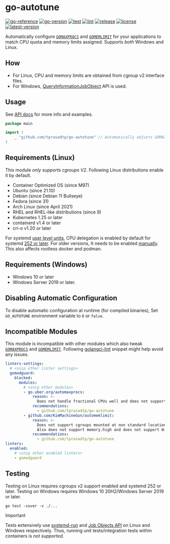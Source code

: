 # go-autotune

[![go-reference](https://img.shields.io/badge/go-reference-00758D?logo=go&logoColor=white)](https://pkg.go.dev/github.com/tprasadtp/go-autotune)
[![go-version](https://img.shields.io/github/go-mod/go-version/tprasadtp/go-autotune?logo=go&logoColor=white&color=00758D&label=go)](https://github.com/tprasadtp/go-autotune/blob/master/go.mod)
[![test](https://github.com/tprasadtp/go-autotune/actions/workflows/test.yml/badge.svg)](https://github.com/tprasadtp/go-autotune/actions/workflows/test.yml)
[![lint](https://github.com/tprasadtp/go-autotune/actions/workflows/lint.yml/badge.svg)](https://github.com/tprasadtp/go-autotune/actions/workflows/lint.yml)
[![release](https://github.com/tprasadtp/go-autotune/actions/workflows/release.yml/badge.svg)](https://github.com/tprasadtp/go-autotune/actions/workflows/release.yml)
[![license](https://img.shields.io/github/license/tprasadtp/go-autotune)](https://github.com/tprasadtp/go-autotune/blob/master/LICENSE)
[![latest-version](https://img.shields.io/github/v/tag/tprasadtp/go-autotune?color=7f50a6&label=release&logo=semver&sort=semver)](https://github.com/tprasadtp/go-autotune/releases)

Automatically configure [`GOMAXPROCS`][GOMAXPROCS] and [`GOMEMLIMIT`][GOMEMLIMIT]
for your applications to match CPU quota and memory limits assigned.
Supports _both_ Windows and Linux.

## How

- For Linux, CPU and memory limits are obtained from cgroup v2 interface files.
- For Windows, [QueryInformationJobObject] API is used.

## Usage

See [API docs](https://pkg.go.dev/github.com/tprasadtp/go-autotune) for more info and examples.

```go
package main

import (
	_ "github.com/tprasadtp/go-autotune" // Automatically adjusts GOMAXPROCS & GOMEMLIMIT
)
```

## Requirements (Linux)

This module _only supports cgroups V2_. Following Linux distributions enable it by default.

- Container Optimized OS (since M97)
- Ubuntu (since 21.10)
- Debian (since Debian 11 Bullseye)
- Fedora (since 31)
- Arch Linux (since April 2021)
- RHEL and RHEL-like distributions (since 9)
- Kubernetes 1.25 or later
- containerd v1.4 or later
- cri-o v1.20 or later

For systemd [user level units](https://wiki.archlinux.org/title/systemd/User),
CPU delegation is enabled by default for systemd [252 or later][b8df7f8].
For older versions, It needs to be enabled [manually][enable-cpu-delegation].
This also affects rootless docker and podman.

## Requirements (Windows)

- Windows 10 or later
- Windows Server 2019 or later.

## Disabling Automatic Configuration

To disable automatic configuration at runtime (for compiled binaries),
Set `GO_AUTOTUNE` environment variable to `0` or `false`.

## Incompatible Modules

This module is incompatible with other modules which also tweak [`GOMAXPROCS`][GOMAXPROCS]
and [`GOMEMLIMIT`][GOMEMLIMIT]. Following [golangci-lint] snippet might help avoid any
issues.

```yml
linters-settings:
  # <snip other linter settings>
  gomodguard:
    blocked:
      modules:
        # <snip other modules>
        - go.uber.org/automaxprocs:
            reason: >-
              Does not handle fractional CPUs well and does not support Windows.
            recommendations:
              - github.com/tprasadtp/go-autotune
        - github.com/KimMachineGun/automemlimit:
            reason: >-
              Does not support cgroups mounted at non standard location.
              Also does not support memory.high and does not support Windows.
            recommendations:
              - github.com/tprasadtp/go-autotune
linters:
  enabled:
    # <snip other enabled linters>
    - gomodguard
```

## Testing

Testing on Linux requires cgroups v2 support enabled and systemd 252 or later.
Testing on Windows requires Windows 10 20H2/Windows Server 2019 or later.

```console
go test -cover -v ./...
```

> [!IMPORTANT]
>
> Tests extensively use [systemd-run] and [Job Objects API] on Linux and Windows respectively.
> Thus, running unit tests/integration tests within containers is _not supported_.


[GOMEMLIMIT]: https://pkg.go.dev/runtime/debug#SetMemoryLimit
[GOMAXPROCS]: https://pkg.go.dev/runtime#GOMAXPROCS
[golangci-lint]: https://golangci-lint.run/
[b8df7f8]: https://github.com/systemd/systemd/pull/23887
[QueryInformationJobObject]: https://learn.microsoft.com/en-us/windows/win32/api/jobapi2/nf-jobapi2-queryinformationjobobject
[systemd-run]: https://www.freedesktop.org/software/systemd/man/latest/systemd-run.html
[Job Objects API]: https://learn.microsoft.com/en-us/windows/win32/procthread/job-objects
[enable-cpu-delegation]: https://github.com/systemd/systemd/issues/12362#issuecomment-485762928
